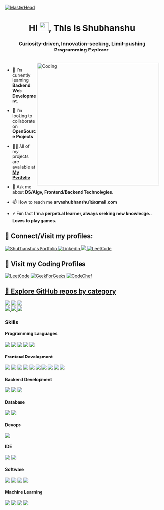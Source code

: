 [![MasterHead](https://raw.githubusercontent.com/sagar-viradiya/sagar-viradiya/master/resources/banner.png)](https://shubhanshuarya.netlify.app)

<h1 align="center">Hi <img src="https://raw.githubusercontent.com/MartinHeinz/MartinHeinz/master/wave.gif" width="30px">, This is Shubhanshu</h1>
<h3 align="center">Curiosity-driven, Innovation-seeking, Limit-pushing Programming Explorer.</h3>

<br />
<img align="right" alt="Coding" width="400" src="https://cdn.dribbble.com/users/1162077/screenshots/3848914/programmer.gif">

- 🌱 I’m currently learning **Backend Web Development.**

- 👯 I’m looking to collaborate on **OpenSource Projects**

- 👨‍💻 All of my projects are available at **[My Portfolio](https://github.com/aryashubhanshu)**

- 💬 Ask me about **DS/Algo, Frontend/Backend Technologies.**

- 📫 How to reach me **aryashubhanshu1@gmail.com**

- ⚡ Fun fact **I'm a perpetual learner, always seeking new knowledge..<br />Loves to play games.**

<h2 align="left">🤝 Connect/Visit my profiles:</h3>
<p align="left">
 <a href="https://thisisshubh.online" target="_blank">
  <img src="https://img.shields.io/badge/Website-DC143C?style=for-the-badge&logo=medium&logoColor=white" alt="Shubhanshu's Portfolio" />
 </a>
 <a href="https://www.linkedin.com/in/shubharya/" target="_blank">
  <img src="https://img.shields.io/badge/LinkedIn-0077B5?style=for-the-badge&logo=linkedin&logoColor=white" alt="LinkedIn"/>
 </a>
 <a href="https://twitter.com/ShubhanshuSays" target="_blank">
  <img src="https://img.shields.io/badge/Twitter-1DA1F2?style=for-the-badge&logo=twitter&logoColor=white" />
 </a>
 <a href="https://leetcode.com/_shubh_/" target="_blank">
  <img src="https://img.shields.io/badge/LeetCode-000000?style=for-the-badge&logo=LeetCode&logoColor=#d16c06" alt="LeetCode" />
 </a> 
</p>

<h2 align="left">📝 Visit my Coding Profiles</h3>
<p align="left">
  <a href="https://leetcode.com/_shubh_/" target="_blank">
  <img src="https://img.shields.io/badge/LeetCode-000000?style=for-the-badge&logo=LeetCode&logoColor=#d16c06" alt="LeetCode" />
 </a> 
  <a href="https://auth.geeksforgeeks.org/user/_shubh_/" target="_blank">
  <img src="https://img.shields.io/badge/GeeksforGeeks-298D46?style=for-the-badge&logo=geeksforgeeks&logoColor=white" alt="GeekForGeeks" />
 </a> 
 <a href="https://www.codechef.com/users/aryashubhanshu/" target="_blank">
  <img src="https://img.shields.io/badge/Codechef-%23B92B27.svg?&style=for-the-badge&logo=Codechef&logoColor=white" alt="CodeChef" >
 </a> 
</p>

<h2><a href="https://github.com/aryashubhanshu?tab=stars">🔎 Explore GitHub repos by category</a></h3>
 <a href="https://github.com/stars/aryashubhanshu/lists/full-stack-web-application"> 
  <img src="https://img.shields.io/badge/GO-green?style=for-the-badge&label=FullStack%20Web%20Apps&labelColor=green&color=white&link=https%3A%2F%2Fgithub.com%2Fstars%2Faryashubhanshu%2Flists%2Ffull-stack-web-application">
</a>
<a href="https://github.com/stars/aryashubhanshu/lists/frontend-development">
 <img src="https://img.shields.io/badge/GO-white?style=for-the-badge&label=Frontend%20Dev&labelColor=red&color=white">
</a>
<a href="https://github.com/stars/aryashubhanshu/lists/backend-development">
 <img src="https://img.shields.io/badge/GO-white?style=for-the-badge&label=Backend%20Dev&labelColor=blue&color=white">
</a>
<br>
<a href="https://github.com/stars/aryashubhanshu/lists/ui-ux">
 <img src="https://img.shields.io/badge/GO-white?style=for-the-badge&label=UI%2FUX&labelColor=yellow&color=white">
</a>
<a href="https://github.com/stars/aryashubhanshu/lists/machine-learning-projects">
 <img src="https://img.shields.io/badge/GO-white?style=for-the-badge&label=Machine%20Learning&labelColor=brown&color=white">
</a>
<a href="https://github.com/stars/aryashubhanshu/lists/algorithms">
 <img src="https://img.shields.io/badge/GO-white?style=for-the-badge&label=Algorithms&labelColor=black&color=white">
</a>

<h3>Skills</h3>
<h4 align="left">Programming Languages</h4>
<p align="left"> 
<img src="https://img.shields.io/badge/C-00599C?style=for-the-badge&logo=c&logoColor=white">
<img src="https://img.shields.io/badge/C%2B%2B-00599C?style=for-the-badge&logo=c%2B%2B&logoColor=white">
<img src="https://img.shields.io/badge/JavaScript-323330?style=for-the-badge&logo=javascript&logoColor=F7DF1E">
<img src="https://img.shields.io/badge/TypeScript-007ACC?style=for-the-badge&logo=typescript&logoColor=white">
<img src="https://img.shields.io/badge/Python-3776AB?style=for-the-badge&logo=python&logoColor=white">
</p>

<h4 align="left">Frontend Development</h4>
<p align="left"> 
<img src="https://img.shields.io/badge/React-20232A?style=for-the-badge&logo=react&logoColor=61DAFB">
<img src="https://img.shields.io/badge/next.js-000000?style=for-the-badge&logo=nextdotjs&logoColor=white">
<img src="https://img.shields.io/badge/-REDUX-%23764ABC?style=for-the-badge&logo=redux&logoColor=white">
<img src="https://img.shields.io/badge/HTML5-E34F26?style=for-the-badge&logo=html5&logoColor=white">
<img src="https://img.shields.io/badge/CSS3-1572B6?style=for-the-badge&logo=css3&logoColor=white">
<img src="https://img.shields.io/badge/Tailwind_CSS-38B2AC?style=for-the-badge&logo=tailwind-css&logoColor=white">
<img src="https://img.shields.io/badge/Bootstrap-563D7C?style=for-the-badge&logo=bootstrap&logoColor=white">
<img src="https://img.shields.io/badge/Material--UI-0081CB?style=for-the-badge&logo=material-ui&logoColor=white">
<img src="https://img.shields.io/badge/GSAP-%2388CE02?style=for-the-badge&logo=greensock&logoColor=white">
<img src="https://img.shields.io/badge/FRAMER-%230055FF?style=for-the-badge&logo=FRAMER&logoColor=white">
</p>

<h4 align="left">Backend Development</h4>
<p align="left"> 
<img src="https://img.shields.io/badge/Node.js-43853D?style=for-the-badge&logo=node.js&logoColor=white">
<img src="https://img.shields.io/badge/Express.js-404D59?style=for-the-badge">
<img src="https://img.shields.io/badge/NGINX-Green?style=for-the-badge&logo=NGINX">
</p>

<h4 align="left">Database</h4>
<p align="left"> 
<img src="https://img.shields.io/badge/MongoDB-4EA94B?style=for-the-badge&logo=mongodb&logoColor=white">
<img src="https://img.shields.io/badge/MySQL-00000F?style=for-the-badge&logo=mysql&logoColor=white">
</p>

<h4 align="left">Devops</h4>
<p align="left"> 
<img src="https://img.shields.io/badge/Amazon_AWS-232F3E?style=for-the-badge&logo=amazon-aws&logoColor=white">
</p>

<h4 align="left">IDE</h4>
<p align="left">
<img src="https://img.shields.io/badge/Visual_Studio_Code-0078D4?style=for-the-badge&logo=visual%20studio%20code&logoColor=white">
<img src="https://img.shields.io/badge/VIM-%2311AB00.svg?&style=for-the-badge&logo=vim&logoColor=white">
</p>

<h4 align="left">Software</h4>
<p align="left"> 
<img src="https://img.shields.io/badge/Adobe%20Photoshop-31A8FF?style=for-the-badge&logo=Adobe%20Photoshop&logoColor=black">
<img src="https://img.shields.io/badge/Adobe%20XD-470137?style=for-the-badge&logo=Adobe%20XD&logoColor=#FF61F6">
<img src="https://img.shields.io/badge/Figma-F24E1E?style=for-the-badge&logo=figma&logoColor=white">
<img src="https://img.shields.io/badge/POSTMAN-FF6C37?style=for-the-badge&logo=postman&logoColor=white">
</p>

<h4 align="left">Machine Learning</h4>
<p align="left"> 
<img src="https://img.shields.io/badge/TensorFlow-FF6F00?style=for-the-badge&logo=tensorflow&logoColor=white">
<img src="https://img.shields.io/badge/PANDAS-red?style=for-the-badge&logo=pandas&logoColor=%23150458">
<img src="https://img.shields.io/badge/scikit%20learn-%23F7931E?style=for-the-badge&logo=scikitlearn&logoColor=%23fff">
<img src="https://img.shields.io/badge/opencv-%235C3EE8?style=for-the-badge&logo=opencv&logoColor=%23fff">
</p>
